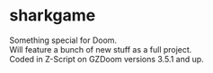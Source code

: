# sharkgame
Something special for Doom.<br>
Will feature a bunch of new stuff as a full project.<br>
Coded in Z-Script on GZDoom versions 3.5.1 and up.
